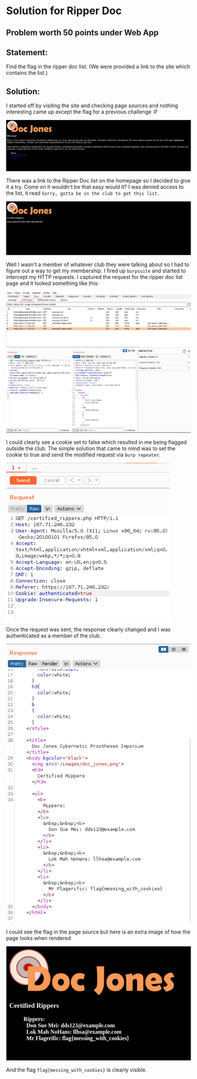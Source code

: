 # Solution for Ripper Doc

## Problem worth 50 points under Web App
## Statement:
Find the flag in the ripper doc list.
(We were provided a link to the site which contains the list.)

## Solution:
I started off by visiting the site and checking page sources and nothing interesting came up except the flag for a previous challenge :P 

![site](images/siteview.png)

There was a link to the Ripper Doc list on the homepage so I decided to give it a try. Come on it wouldn't be that easy would it? I was denied access to the list, it read ```Sorry, gotta be in the club to get this list.``` 

![forbidden page](images/forbidden%20page.png)

Well I wasn't a member of whatever club they were talking about so I had to figure out a way to get my membership. I fired up ```burpsuite``` and started to intercept my HTTP requests. I captured the request for the ripper doc list page and it looked something like this:

![unauthenticated](images/unauthenticated.png)

I could clearly see a cookie set to false which resulted in me being flagged outside the club. The simple solution that came to mind was to set the cookie to true and send the modified request via ```burp repeater```.

![cookies](images/cookies.png)

Once the request was sent, the response clearly changed and I was authenticated as a member of the club.

![authenticated](images/authenticated.png)

I could see the flag in the page source but here is an extra image of how the page looks when rendered

![authorized](images/authorized.png)

And the flag ```flag{messing_with_cookies}``` is clearly visible. 
